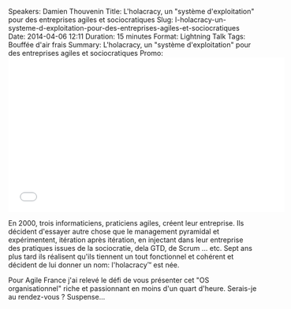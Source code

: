 ﻿Speakers: Damien Thouvenin
Title: L'holacracy, un "système d'exploitation" pour des entreprises agiles et sociocratiques
Slug: l-holacracy-un-systeme-d-exploitation-pour-des-entreprises-agiles-et-sociocratiques
Date: 2014-04-06 12:11
Duration: 15 minutes
Format: Lightning Talk
Tags: Bouffée d'air frais
Summary: L'holacracy, un "système d'exploitation" pour des entreprises agiles et sociocratiques
Promo: <iframe width="560" height="315" src="//www.youtube.com/embed/8IvSkx6--30" frameborder="0" allowfullscreen></iframe>

En 2000, trois informaticiens, praticiens agiles, créent leur entreprise. Ils décident d'essayer autre chose que le management pyramidal et expérimentent, itération après itération, en injectant dans leur entreprise des pratiques issues de la sociocratie, dela GTD, de Scrum ... etc. Sept ans plus tard ils réalisent qu'ils tiennent un tout fonctionnel et cohérent et décident de lui donner un nom: l'holacracy&trade; est née.

Pour Agile France j'ai relevé le défi de vous présenter cet "OS organisationnel" riche et passionnant en moins d'un quart d'heure. Serais-je au rendez-vous ? Suspense...  


